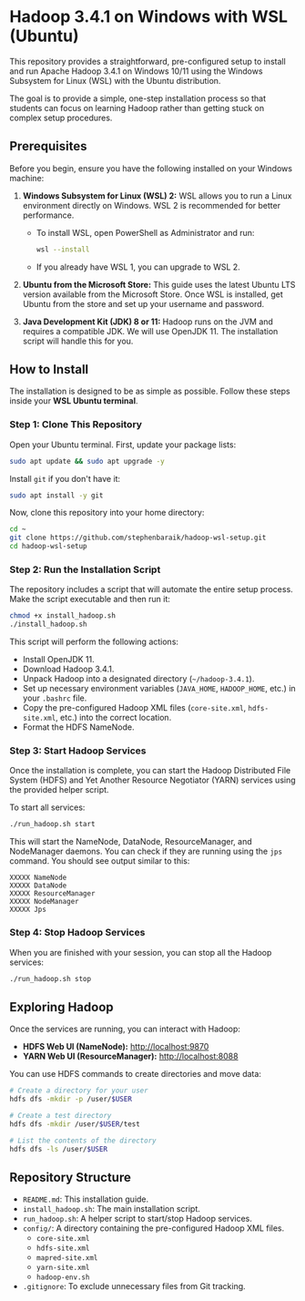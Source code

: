 # Hadoop 3.4.1 on Windows with WSL (Ubuntu)

This repository provides a straightforward, pre-configured setup to install and run Apache Hadoop 3.4.1 on Windows 10/11 using the Windows Subsystem for Linux (WSL) with the Ubuntu distribution.

The goal is to provide a simple, one-step installation process so that students can focus on learning Hadoop rather than getting stuck on complex setup procedures.

## Prerequisites

Before you begin, ensure you have the following installed on your Windows machine:

1.  **Windows Subsystem for Linux (WSL) 2:** WSL allows you to run a Linux environment directly on Windows. WSL 2 is recommended for better performance.
    * To install WSL, open PowerShell as Administrator and run:
        ```bash
        wsl --install
        ```
    * If you already have WSL 1, you can upgrade to WSL 2.

2.  **Ubuntu from the Microsoft Store:** This guide uses the latest Ubuntu LTS version available from the Microsoft Store. Once WSL is installed, get Ubuntu from the store and set up your username and password.

3.  **Java Development Kit (JDK) 8 or 11:** Hadoop runs on the JVM and requires a compatible JDK. We will use OpenJDK 11. The installation script will handle this for you.

## How to Install

The installation is designed to be as simple as possible. Follow these steps inside your **WSL Ubuntu terminal**.

### Step 1: Clone This Repository

Open your Ubuntu terminal. First, update your package lists:

```bash
sudo apt update && sudo apt upgrade -y
```

Install `git` if you don't have it:

```bash
sudo apt install -y git
```

Now, clone this repository into your home directory:

```bash
cd ~
git clone https://github.com/stephenbaraik/hadoop-wsl-setup.git
cd hadoop-wsl-setup
```

### Step 2: Run the Installation Script

The repository includes a script that will automate the entire setup process. Make the script executable and then run it:

```bash
chmod +x install_hadoop.sh
./install_hadoop.sh
```

This script will perform the following actions:
* Install OpenJDK 11.
* Download Hadoop 3.4.1.
* Unpack Hadoop into a designated directory (`~/hadoop-3.4.1`).
* Set up necessary environment variables (`JAVA_HOME`, `HADOOP_HOME`, etc.) in your `.bashrc` file.
* Copy the pre-configured Hadoop XML files (`core-site.xml`, `hdfs-site.xml`, etc.) into the correct location.
* Format the HDFS NameNode.

### Step 3: Start Hadoop Services

Once the installation is complete, you can start the Hadoop Distributed File System (HDFS) and Yet Another Resource Negotiator (YARN) services using the provided helper script.

To start all services:
```bash
./run_hadoop.sh start
```

This will start the NameNode, DataNode, ResourceManager, and NodeManager daemons. You can check if they are running using the `jps` command. You should see output similar to this:
```
XXXXX NameNode
XXXXX DataNode
XXXXX ResourceManager
XXXXX NodeManager
XXXXX Jps
```

### Step 4: Stop Hadoop Services

When you are finished with your session, you can stop all the Hadoop services:

```bash
./run_hadoop.sh stop
```

## Exploring Hadoop

Once the services are running, you can interact with Hadoop:

* **HDFS Web UI (NameNode):** [http://localhost:9870](http://localhost:9870)
* **YARN Web UI (ResourceManager):** [http://localhost:8088](http://localhost:8088)

You can use HDFS commands to create directories and move data:

```bash
# Create a directory for your user
hdfs dfs -mkdir -p /user/$USER

# Create a test directory
hdfs dfs -mkdir /user/$USER/test

# List the contents of the directory
hdfs dfs -ls /user/$USER
```

## Repository Structure

* `README.md`: This installation guide.
* `install_hadoop.sh`: The main installation script.
* `run_hadoop.sh`: A helper script to start/stop Hadoop services.
* `config/`: A directory containing the pre-configured Hadoop XML files.
    * `core-site.xml`
    * `hdfs-site.xml`
    * `mapred-site.xml`
    * `yarn-site.xml`
    * `hadoop-env.sh`
* `.gitignore`: To exclude unnecessary files from Git tracking.
